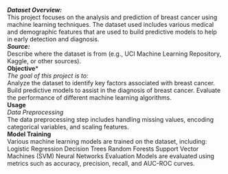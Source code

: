 ***Dataset Overview:***
<br>
This project focuses on the analysis and prediction of breast cancer using machine learning techniques. The dataset used includes various medical and demographic features that are used to build predictive models to help in early detection and diagnosis.
<br>
***Source:*** 
<br>
Describe where the dataset is from (e.g., UCI Machine Learning Repository, Kaggle, or other sources).
<br>
**Objective***
<br>
*The goal of this project is to:*
<br>
Analyze the dataset to identify key factors associated with breast cancer.
Build predictive models to assist in the diagnosis of breast cancer.
Evaluate the performance of different machine learning algorithms.
<br>
**Usage**
<br>
*Data Preprocessing*
<br>
The data preprocessing step includes handling missing values, encoding categorical variables, and scaling features.
<br>
**Model Training**
<br>
Various machine learning models are trained on the dataset, including:
Logistic Regression
Decision Trees
Random Forests
Support Vector Machines (SVM)
Neural Networks
Evaluation
Models are evaluated using metrics such as accuracy, precision, recall, and AUC-ROC curves.
